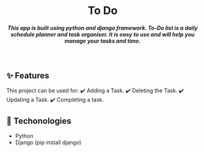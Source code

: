 <h1 align="center">To Do</h1>
<h5 align="center">
This app is built using python and django framework. To-Do list is a daily schedule planner and task organiser. It is easy to use and will help you manage your tasks and time.
</h5><br/>


## ✨ Features
This project can be used for:
✔️ Adding a Task.
✔️ Deleting the Task.
✔️ Updating a Task.
✔️ Completing a task.

## 🚀 Techonologies
- Python
- Django (pip install django)
